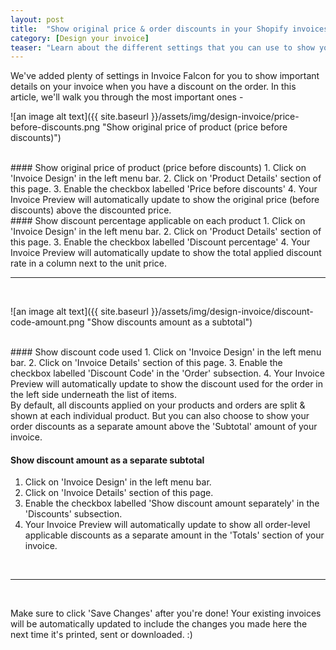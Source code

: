 ```yaml
---
layout: post
title:  "Show original price & order discounts in your Shopify invoices"
category: [Design your invoice]
teaser: "Learn about the different settings that you can use to show your product's original prices & order discounts in your invoice."
---
```


We've added plenty of settings in Invoice Falcon for you to show important details on your invoice when you have a discount on the order. In this article, we'll walk you through the most important ones -

![an image alt text]({{ site.baseurl }}/assets/img/design-invoice/price-before-discounts.png "Show original price of product (price before discounts)")

<br/>
#### Show original price of product (price before discounts)
1. Click on 'Invoice Design' in the left menu bar.
2. Click on 'Product Details' section of this page.
3. Enable the checkbox labelled 'Price before discounts'
4. Your Invoice Preview will automatically update to show the original price (before discounts) above the discounted price.

<br/>
#### Show discount percentage applicable on each product
1. Click on 'Invoice Design' in the left menu bar.
2. Click on 'Product Details' section of this page.
3. Enable the checkbox labelled 'Discount percentage'
4. Your Invoice Preview will automatically update to show the total applied discount rate in a column next to the unit price.

<br/>
<hr/>
<br/>

![an image alt text]({{ site.baseurl }}/assets/img/design-invoice/discount-code-amount.png "Show discounts amount as a subtotal")

<br/>
#### Show discount code used
1. Click on 'Invoice Design' in the left menu bar.
2. Click on 'Invoice Details' section of this page.
3. Enable the checkbox labelled 'Discount Code' in the 'Order' subsection.
4. Your Invoice Preview will automatically update to show the discount used for the order in the left side underneath the list of items.

<br/>
By default, all discounts applied on your products and orders are split & shown at each individual product. But you can also choose to show your order discounts as a separate amount above the 'Subtotal' amount of your invoice.

#### Show discount amount as a separate subtotal
1. Click on 'Invoice Design' in the left menu bar.
2. Click on 'Invoice Details' section of this page.
3. Enable the checkbox labelled 'Show discount amount separately' in the 'Discounts' subsection.
4. Your Invoice Preview will automatically update to show all order-level applicable discounts as a separate amount in the 'Totals' section of your invoice.

<br/>
<hr/>
<br/>

Make sure to click 'Save Changes' after you're done! Your existing invoices will be automatically updated to include the changes you made here the next time it's printed, sent or downloaded. :)
